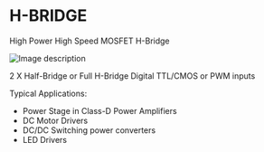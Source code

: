 # H-BRIDGE
High Power High Speed MOSFET H-Bridge

![Image description](https://github.com/microhelios/H-BRIDGE/blob/master/UHELIOS_H_BRIDGE.png)

2 X Half-Bridge or Full H-Bridge
Digital TTL/CMOS or PWM inputs

Typical Applications:
  - Power Stage in Class-D Power Amplifiers
  - DC Motor Drivers
  - DC/DC Switching power converters
  - LED Drivers
